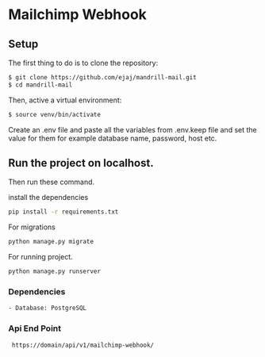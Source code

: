 # Mailchimp Webhook

## Setup

The first thing to do is to clone the repository:

```sh
$ git clone https://github.com/ejaj/mandrill-mail.git
$ cd mandrill-mail
```

Then, active a virtual environment:

```sh
$ source venv/bin/activate
```

Create an .env file and paste all the variables from .env.keep file and set the value for them for example database
name, password, host etc.

## Run the project on localhost.

Then run these command.

install the dependencies

```sh
pip install -r requirements.txt
```

For migrations

```sh
python manage.py migrate
```

For running project.

```sh
python manage.py runserver
```

### Dependencies

```sh
- Database: PostgreSQL
```

### Api End Point

```sh
 https://domain/api/v1/mailchimp-webhook/
```
